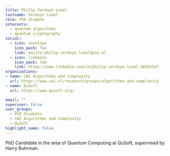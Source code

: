 ```yaml
---
title: Philip Verduyn Lunel
lastname: Verduyn Lunel
role: PhD Student
interests:
  - quantum algorithms
  - quantum cryptography
social:
  - icon: envelope
    icon_pack: fas
    link: mailto:philip.verduyn.lunel@cwi.nl
  - icon: linkedin
    icon_pack: fab
    link: https://www.linkedin.com/in/philip-verduyn-lunel-b81815a7
organizations:
- name: CWI Algorithms and Complexity
  url: https://www.cwi.nl/research/groups/algorithms-and-complexity
- name: QuSoft
  url: https://www.qusoft.org/

email: ""
superuser: false
user_groups:
  - PhD Students
  - CWI Algorithms and Complexity
  - QuSoft
highlight_name: false
---
```


PhD Candidate in the area of Quantum Computing at QuSoft, supervised by Harry Buhrman.
